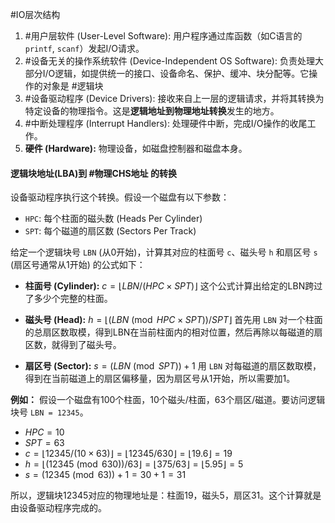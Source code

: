 #IO层次结构 
1.  #用户层软件 (User-Level Software):  用户程序通过库函数（如C语言的`printf`, `scanf`）发起I/O请求。
2.  #设备无关的操作系统软件 (Device-Independent OS Software):  负责处理大部分I/O逻辑，如提供统一的接口、设备命名、保护、缓冲、块分配等。它操作的对象是 #逻辑块 
3.   #设备驱动程序 (Device Drivers):  接收来自上一层的逻辑请求，并将其转换为特定设备的物理指令。这是**逻辑地址到物理地址转换**发生的地方。
4.  #中断处理程序 (Interrupt Handlers): 处理硬件中断，完成I/O操作的收尾工作。
5.  **硬件 (Hardware):** 物理设备，如磁盘控制器和磁盘本身。

#### 逻辑块地址(LBA)到 #物理CHS地址 的转换

设备驱动程序执行这个转换。假设一个磁盘有以下参数：
*   `HPC`: 每个柱面的磁头数 (Heads Per Cylinder)
*   `SPT`: 每个磁道的扇区数 (Sectors Per Track)

给定一个逻辑块号 `LBN` (从0开始)，计算其对应的柱面号 `c`、磁头号 `h` 和扇区号 `s` (扇区号通常从1开始) 的公式如下：

*   **柱面号 (Cylinder):**
    $c = \lfloor LBN / (HPC \times SPT) \rfloor$
    这个公式计算出给定的LBN跨过了多少个完整的柱面。

*   **磁头号 (Head):**
    $h = \lfloor (LBN \pmod{HPC \times SPT}) / SPT \rfloor$
    首先用 `LBN` 对一个柱面的总扇区数取模，得到LBN在当前柱面内的相对位置，然后再除以每磁道的扇区数，就得到了磁头号。

*   **扇区号 (Sector):**
    $s = (LBN \pmod{SPT}) + 1$
    用 `LBN` 对每磁道的扇区数取模，得到在当前磁道上的扇区偏移量，因为扇区号从1开始，所以需要加1。

**例如：** 假设一个磁盘有100个柱面，10个磁头/柱面，63个扇区/磁道。要访问逻辑块号 `LBN = 12345`。
*   $HPC = 10$
*   $SPT = 63$
*   $c = \lfloor 12345 / (10 \times 63) \rfloor = \lfloor 12345 / 630 \rfloor = \lfloor 19.6 \rfloor = 19$
*   $h = \lfloor (12345 \pmod{630}) / 63 \rfloor = \lfloor 375 / 63 \rfloor = \lfloor 5.95 \rfloor = 5$
*   $s = (12345 \pmod{63}) + 1 = 30 + 1 = 31$

所以，逻辑块12345对应的物理地址是：柱面19，磁头5，扇区31。这个计算就是由设备驱动程序完成的。
